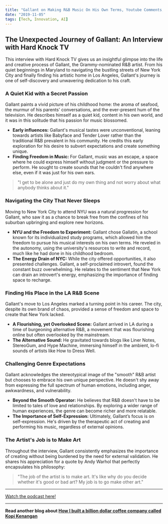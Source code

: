 ```yaml
---
title: "Gallant on Making R&B Music On His Own Terms, Youtube Comments, Perseverance Through Early Doubters"
date: "2019-11-05"
tags: [Tech, Innovation, AI]
---
```


## The Unexpected Journey of Gallant: An Interview with Hard Knock TV

This interview with Hard Knock TV gives us an insightful glimpse into the life and creative process of Gallant, the Grammy-nominated R&B artist. From his quiet beginnings in Maryland to navigating the bustling streets of New York City and finally finding his artistic home in Los Angeles, Gallant's journey is one of self-discovery and unwavering dedication to his craft.

### A Quiet Kid with a Secret Passion

Gallant paints a vivid picture of his childhood home: the aroma of seafood, the murmur of his parents' conversations, and the ever-present hum of the television. He describes himself as a quiet kid, content in his own world, and it was in this solitude that his passion for music blossomed.

- **Early influences:** Gallant's musical tastes were unconventional, leaning towards artists like Babyface and Tender Lover rather than the traditional R&B prevalent in his community. He credits this early exploration for his desire to subvert expectations and create something unique.
- **Finding Freedom in Music:** For Gallant, music was an escape, a space where he could express himself without judgment or the pressure to perform. He sought to create sounds that he couldn't find anywhere else, even if it was just for his own ears.

> "I get to be alone and just do my own thing and not worry about what anybody thinks about it."

### Navigating the City That Never Sleeps

Moving to New York City to attend NYU was a natural progression for Gallant, who saw it as a chance to break free from the confines of his suburban upbringing and explore new horizons.

- **NYU and the Freedom to Experiment:** Gallant chose Gallatin, a school known for its individualized study programs, which allowed him the freedom to pursue his musical interests on his own terms. He reveled in the autonomy, using the university's resources to write and record, much like he had done in his childhood bedroom.
- **The Energy Drain of NYC:** While the city offered opportunities, it also presented challenges. Gallant, a self-proclaimed introvert, found the constant buzz overwhelming. He relates to the sentiment that New York can drain an introvert's energy, emphasizing the importance of finding space to recharge.

### Finding His Place in the LA R&B Scene

Gallant's move to Los Angeles marked a turning point in his career. The city, despite its own brand of chaos, provided a sense of freedom and space to create that New York lacked.

- **A Flourishing, yet Overlooked Scene:** Gallant arrived in LA during a time of burgeoning alternative R&B, a movement that was flourishing online but often overlooked by the mainstream.
- **The Alternative Sound:** He gravitated towards blogs like Liner Notes, StereoGum, and Hype Machine, immersing himself in the ambient, lo-fi sounds of artists like How to Dress Well.

### Challenging Genre Expectations

Gallant acknowledges the stereotypical image of the "smooth" R&B artist but chooses to embrace his own unique perspective. He doesn't shy away from expressing the full spectrum of human emotions, including anger, awkwardness, and vulnerability.

- **Beyond the Smooth Operator:** He believes that R&B doesn't have to be limited to tales of love and relationships. By exploring a wider range of human experiences, the genre can become richer and more relatable.
- **The Importance of Self-Expression:** Ultimately, Gallant’s focus is on self-expression. He's driven by the therapeutic act of creating and performing his music, regardless of external opinions.

### The Artist's Job is to Make Art

Throughout the interview, Gallant consistently emphasizes the importance of creating without being burdened by the need for external validation. He shares his appreciation for a quote by Andy Warhol that perfectly encapsulates his philosophy:

> "The job of the artist is to make art. It's like why do you decide whether it's good or bad art? My job is to go make other art."

---

<a href="https://youtube.com/watch?v=D8HvVnyXw0k" target="_blank">Watch the podcast here!</a>

---

**Read another blog about [How I built a billion dollar coffee company called Kopi Kenangan](./20240520-edwardtirtanata-cnbcinternational)**
